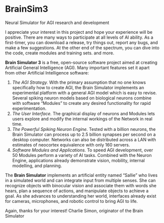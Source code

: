 # BrainSim3
Neural Simulator for AGI research and development

I appreciate your interest in this project and hope your experience will be positive. There are many ways to participate at all levels of AI ability. As a first-timer, you can download a release, try things out, report any bugs, and make a few suggestions. At the other end of the spectrum, you can dive into the code, create modules and training sets. and more.

**Brain Simulator 3** is a free, open-source software project aimed at creating Artificial General Intelligence (AGI). Many important features set it apart from other Artificial Intelligence software:
1.	*The AGI Strategy.* With the primary assumption that no one knows specifically how to create AGI, the Brain Simulator implements an experimental platform with a general AGI model which is easy to revise. Several spiking neuron models based on biological neurons combine with software “Modules” to create any desired functionality for rapid experimentation. 
2.	*The User Interface.* The graphical display of neurons and Modules lets users explore and modify the internal workings of the Network in real time. 
3.	*The Powerful Spiking Neuron Engine.* Tested with a billion neurons, the Brain Simulator can process up to 2.5 billion synapses per second on a desktop computer. Networks can also be distributed across a LAN with estimates of neocortex equivalence with only 160 servers.
4.	*Software Modules and Applications.* To speed AGI development, over 50 Modules perform a variety of AI tasks. Combined with the Neuron Engine, applications already demonstrate vision, mobility, internal modelling, and planning.
	
The **Brain Simulator** implements an artificial entity named “Sallie” who lives in a simulated world and can integrate input from multiple senses. She can recognize objects with binocular vision and associate them with words she hears, plan a sequence of actions, and manipulate objects to achieve a goal. As she advances to understanding her world, interfaces already exist for cameras, microphones, and robotic control to bring AGI to life.


Again, thanks for your interest!
Charlie Simon, originator of the Brain Simulator
